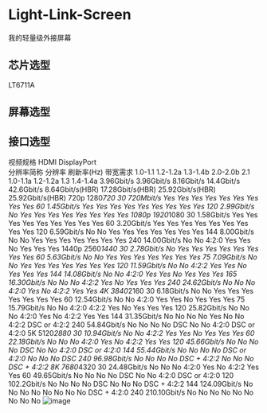 # Light-Link-Screen
我的轻量级外接屏幕
## 芯片选型
LT6711A
## 屏幕选型

## 接口选型
视频规格				HDMI					DisplayPort			
分辨率简称	分辨率	刷新率(Hz)	带宽需求	1.0-1.1	1.2-1.2a	1.3-1.4b	2.0-2.0b	2.1	1.0-1.1a	1.2-1.2a	1.3	1.4-1.4a
				3.96Gbit/s	3.96Gbit/s	8.16Gbit/s	14.4Gbit/s	42.6Gbit/s	8.64Gbit/s(HBR)	17.28Gbit/s(HBR)	25.92Gbit/s(HBR)	25.92Gbit/s(HBR)
720p	1280*720	30	720Mbit/s	Yes	Yes	Yes	Yes	Yes	Yes	Yes	Yes	Yes
		60	1.45Gbit/s	Yes	Yes	Yes	Yes	Yes	Yes	Yes	Yes	Yes
		120	2.99Gbit/s	No	Yes	Yes	Yes	Yes	Yes	Yes	Yes	Yes
1080p	1920*1080	30	1.58Gbit/s	Yes	Yes	Yes	Yes	Yes	Yes	Yes	Yes	Yes
		60	3.20Gbit/s	Yes	Yes	Yes	Yes	Yes	Yes	Yes	Yes	Yes
		120	6.59Gbit/s	No	No	Yes	Yes	Yes	Yes	Yes	Yes	Yes
		144	8.00Gbit/s	No	No	Yes	Yes	Yes	Yes	Yes	Yes	Yes
		240	14.00Gbit/s	No	No	4:2:0	Yes	Yes	No	Yes	Yes	Yes
1440p	2560*1440	30	2.78Gbit/s	No	Yes	Yes	Yes	Yes	Yes	Yes	Yes	Yes
		60	5.63Gbit/s	No	No	Yes	Yes	Yes	Yes	Yes	Yes	Yes
		75	7.09Gbit/s	No	No	Yes	Yes	Yes	Yes	Yes	Yes	Yes
		120	11.59Gbit/s	No	No	4:2:2	Yes	Yes	No	Yes	Yes	Yes
		144	14.08Gbit/s	No	No	4:2:0	Yes	Yes	No	Yes	Yes	Yes
		165	16.30Gbit/s	No	No	No	4:2:2	Yes	No	Yes	Yes	Yes
		240	24.62Gbit/s	No	No	No	4:2:0	Yes	No	4:2:2	Yes	Yes
4K	3840*2160	30	6.18Gbit/s	No	No	Yes	Yes	Yes	Yes	Yes	Yes	Yes
		60	12.54Gbit/s	No	No	4:2:0	Yes	Yes	No	Yes	Yes	Yes
		75	15.79Gbit/s	No	No	4:2:0	4:2:2	Yes	No	Yes	Yes	Yes
		120	25.82Gbit/s	No	No	No	4:2:0	Yes	No	4:2:2	Yes	Yes
		144	31.35Gbit/s	No	No	No	No	Yes	No	No	4:2:2	DSC or 4:2:2
		240	54.84Gbit/s	No	No	No	No	DSC	No	No	4:2:0	DSC or 4:2:0
5K	5120*2880	30	10.94Gbit/s	No	No	4:2:2	Yes	Yes	No	Yes	Yes	Yes
		60	22.18Gbit/s	No	No	No	4:2:0	Yes	No	4:2:2	Yes	Yes
		120	45.66Gbit/s	No	No	No	No	DSC	No	No	4:2:0	DSC or 4:2:0
		144	55.44Gbit/s	No	No	No	No	DSC or 4:2:0	No	No	No	DSC
		240	96.98Gbit/s	No	No	No	No	DSC + 4:2:2	No	No	No	DSC + 4:2:2
8K	7680*4320	30	24.48Gbit/s	No	No	No	4:2:0	Yes	No	4:2:2	Yes	Yes
		60	49.65Gbit/s	No	No	No	No	DSC	No	No	4:2:0	DSC or 4:2:0
		120	102.2Gbit/s	No	No	No	No	DSC	No	No	No	DSC + 4:2:2
		144	124.09Gbit/s	No	No	No	No	No	No	No	No	DSC + 4:2:0
		240	210.10Gbit/s	No	No	No	No	No	No	No	No	No
![image](https://user-images.githubusercontent.com/61725067/182102457-2717c249-c4cb-4f71-9079-245dbda4cd99.png)
